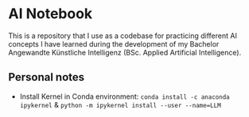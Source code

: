 # AI Notebook

This is a repository that I use as a codebase for practicing different AI concepts I have learned during the development of my Bachelor Angewandte Künstliche Intelligenz (BSc. Applied Artificial Intelligence).

## Personal notes
- Install Kernel in Conda environment: ```conda install -c anaconda ipykernel``` & ```python -m ipykernel install --user --name=LLM```